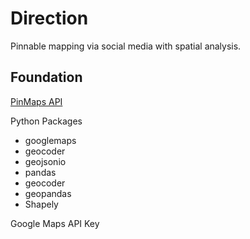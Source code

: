 # Direction
Pinnable mapping via social media with spatial analysis.

## Foundation

<a href="https://pinmaps.net" target="_blank">PinMaps API</a>

Python Packages
   
 * googlemaps
 * geocoder
 * geojsonio
 * pandas
 * geocoder
 * geopandas
 * Shapely
     
     
 Google Maps API Key
